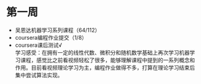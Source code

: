 # 第一周
- 吴恩达机器学习系列课程（64/112）
- coursera编程作业提交（1/8）
- coursera课后测试√
<br>学习感受：在拥有一定的线性代数、微积分和随机数学基础上再次学习机器学习课程，感觉比之前看视频轻松了很多，能够理解课程中提到的一系列概念和作用。目前看视频理论学习为主，编程作业做得不多，打算在理论学习结束后集中尝试算法实现。